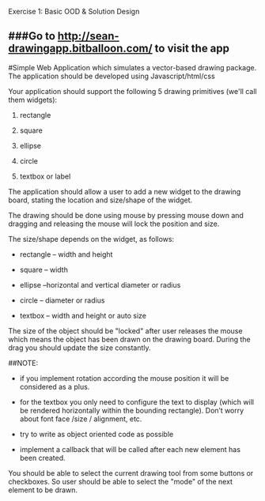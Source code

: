 Exercise 1: Basic OOD & Solution Design

###Go to http://sean-drawingapp.bitballoon.com/ to visit the app
----------------------------------------------------

#Simple Web Application which simulates a vector-based drawing package.
The application should be developed using Javascript/html/css


Your application should support the following 5 drawing primitives
(we'll call them widgets):


1. rectangle

2. square

3. ellipse

4. circle

5. textbox or label


The application should allow a user to add a new widget to the
drawing board, stating the location and size/shape of the widget.

The drawing should be done using mouse by pressing mouse down and dragging
and releasing the mouse will lock the position and size.

The size/shape depends on the widget, as follows:

- rectangle – width and height

- square – width

- ellipse –horizontal and vertical diameter or radius

- circle – diameter or radius

- textbox – width and height or auto size

The size of the object should be "locked" after user releases the mouse
which means the object has been drawn on the drawing board. During the drag
you should update the size constantly.


##NOTE:

- if you implement rotation according the mouse position it will be
considered as a plus.

- for the textbox you only need to configure the text to display
(which will be rendered horizontally within the bounding rectangle). Don’t worry about font face /size / alignment, etc.

- try to write as object oriented code as possible

- implement a callback that will be called after each new element
has been created.

You should be able to select the current drawing tool from some buttons or
checkboxes. So user should be able to select the "mode" of the next element to be drawn.

